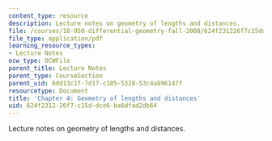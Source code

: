 ```yaml
---
content_type: resource
description: Lecture notes on geometry of lengths and distances.
file: /courses/18-950-differential-geometry-fall-2008/624f231226f7c15ddce6ba6dfad2db64_ch4_revised.pdf
file_type: application/pdf
learning_resource_types:
- Lecture Notes
ocw_type: OCWFile
parent_title: Lecture Notes
parent_type: CourseSection
parent_uid: 6dd13c1f-7d17-c105-5328-53c4a896147f
resourcetype: Document
title: 'Chapter 4: Geometry of lengths and distances'
uid: 624f2312-26f7-c15d-dce6-ba6dfad2db64
---
```

Lecture notes on geometry of lengths and distances.

